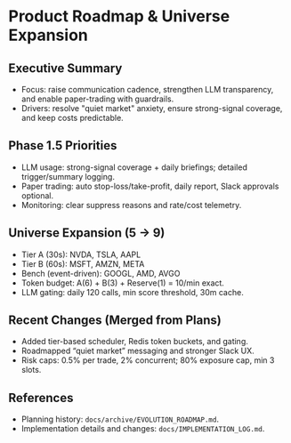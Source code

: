 # Product Roadmap & Universe Expansion

## Executive Summary
- Focus: raise communication cadence, strengthen LLM transparency, and enable paper-trading with guardrails.
- Drivers: resolve "quiet market" anxiety, ensure strong-signal coverage, and keep costs predictable.

## Phase 1.5 Priorities
- LLM usage: strong-signal coverage + daily briefings; detailed trigger/summary logging.
- Paper trading: auto stop-loss/take-profit, daily report, Slack approvals optional.
- Monitoring: clear suppress reasons and rate/cost telemetry.

## Universe Expansion (5 → 9)
- Tier A (30s): NVDA, TSLA, AAPL
- Tier B (60s): MSFT, AMZN, META
- Bench (event-driven): GOOGL, AMD, AVGO
- Token budget: A(6) + B(3) + Reserve(1) = 10/min exact.
- LLM gating: daily 120 calls, min score threshold, 30m cache.

## Recent Changes (Merged from Plans)
- Added tier-based scheduler, Redis token buckets, and gating.
- Roadmapped “quiet market” messaging and stronger Slack UX.
- Risk caps: 0.5% per trade, 2% concurrent; 80% exposure cap, min 3 slots.

## References
- Planning history: `docs/archive/EVOLUTION_ROADMAP.md`.
- Implementation details and changes: `docs/IMPLEMENTATION_LOG.md`.

